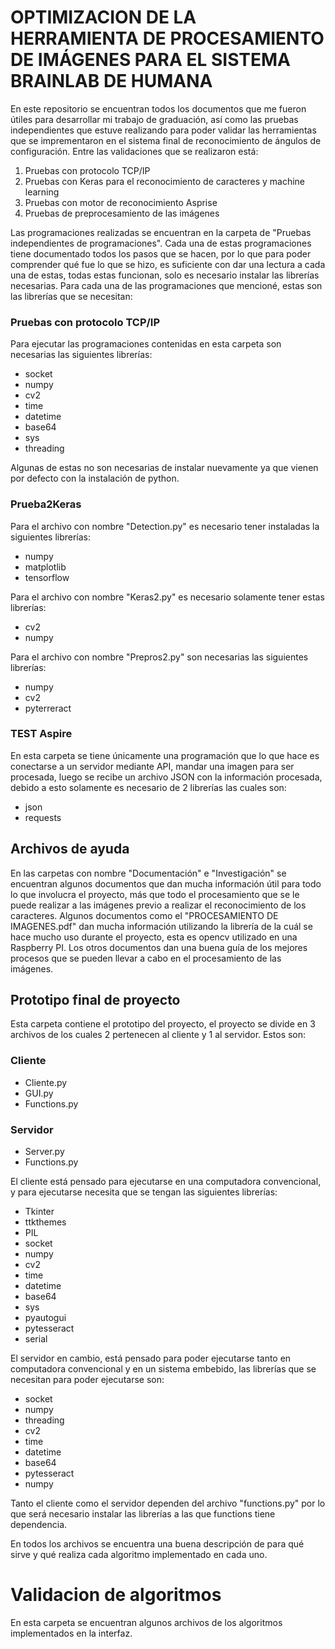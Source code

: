 ﻿# OPTIMIZACION DE LA HERRAMIENTA DE PROCESAMIENTO DE IMÁGENES PARA EL SISTEMA BRAINLAB DE HUMANA


En este repositorio se encuentran todos los documentos que me fueron útiles para desarrollar mi trabajo de graduación, así como las pruebas independientes que estuve realizando para poder validar las herramientas que se imprementaron en el sistema final de reconocimiento de ángulos de configuración. Entre las validaciones que se realizaron está:

1. Pruebas con protocolo TCP/IP
2. Pruebas con Keras para el reconocimiento de caracteres y machine learning
3. Pruebas con motor de reconocimiento Asprise
4. Pruebas de preprocesamiento de las imágenes

Las programaciones realizadas se encuentran en la carpeta de "Pruebas independientes de programaciones".
Cada una de estas programaciones tiene documentado todos los pasos que se hacen, por lo que para poder comprender qué fue lo que se hizo, es suficiente con dar una lectura a cada una de estas, todas estas funcionan, solo es necesario instalar las librerías necesarias. Para cada una de las programaciones que mencioné, estas son las librerías que se necesitan:

### Pruebas con protocolo TCP/IP

Para ejecutar las programaciones contenidas en esta carpeta son necesarias las siguientes librerías:

- socket
- numpy
- cv2
- time
- datetime
- base64
- sys
- threading

Algunas de estas no son necesarias de instalar nuevamente ya que vienen por defecto con la instalación de python. 

### Prueba2Keras

Para el archivo con nombre "Detection.py" es necesario tener instaladas la siguientes librerías:

- numpy
- matplotlib
- tensorflow

Para el archivo con nombre "Keras2.py" es necesario solamente tener estas librerías:

- cv2
- numpy

Para el archivo con nombre "Prepros2.py" son necesarias las siguientes librerías:

- numpy
- cv2
- pyterreract

### TEST Aspire

En esta carpeta se tiene únicamente una programación que lo que hace es conectarse a un servidor mediante API, mandar una imagen para ser procesada, luego se recibe un archivo JSON con la información procesada, debido a esto solamente es necesario de 2 librerías las cuales son:

- json
- requests

## Archivos de ayuda

En las carpetas con nombre "Documentación" e "Investigación" se encuentran algunos documentos que dan mucha información útil para todo lo que involucra el proyecto, más que todo el procesamiento que se le puede realizar a las imágenes previo a realizar el reconocimiento de los caracteres. Algunos documentos como el "PROCESAMIENTO DE IMAGENES.pdf" dan mucha información utilizando la librería de la cuál se hace mucho uso durante el proyecto, esta es opencv utilizado en una Raspberry PI. Los otros documentos dan una buena guía de los mejores procesos que se pueden llevar a cabo en el procesamiento de las imágenes.

## Prototipo final de proyecto

Esta carpeta contiene el prototipo del proyecto, el proyecto se divide en 3 archivos de los cuales 2 pertenecen al cliente y 1 al servidor. Estos son:
### Cliente
- Cliente.py
- GUI.py
- Functions.py
### Servidor
- Server.py
- Functions.py

El cliente está pensado para ejecutarse en una computadora convencional, y para ejecutarse necesita que se tengan las siguientes librerías:

- Tkinter
- ttkthemes
- PIL
- socket
- numpy
- cv2
- time
- datetime
- base64
- sys
- pyautogui
- pytesseract
- serial

El servidor en cambio, está pensado para poder ejecutarse tanto en computadora convencional y en un sistema embebido, las librerías que se necesitan para poder ejecutarse son:

- socket
- numpy
- threading
- cv2
- time
- datetime
- base64
- pytesseract
- numpy

Tanto el cliente como el servidor dependen del archivo "functions.py" por lo que será necesario instalar las librerías a las que functions tiene dependencia.

En todos los archivos se encuentra una buena descripción de para qué sirve y qué realiza cada algoritmo implementado en cada uno.

# Validacion de algoritmos

En esta carpeta se encuentran algunos archivos de los algoritmos implementados en la interfaz. 
